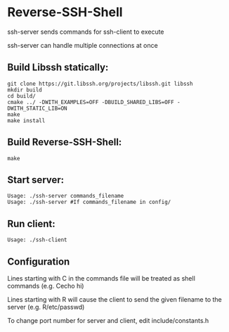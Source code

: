 # Reverse-SSH-Shell
ssh-server sends commands for ssh-client to execute

ssh-server can handle multiple connections at once

## Build Libssh statically:
  ```
  git clone https://git.libssh.org/projects/libssh.git libssh
  mkdir build
  cd build/
  cmake ../ -DWITH_EXAMPLES=OFF -DBUILD_SHARED_LIBS=OFF -DWITH_STATIC_LIB=ON
  make
  make install
  ```

## Build Reverse-SSH-Shell:
  ```
  make
  ```

## Start server:
  ```
  Usage: ./ssh-server commands_filename
  Usage: ./ssh-server #If commands_filename in config/
  ```

## Run client:
  ```
  Usage: ./ssh-client
  ```
  
## Configuration
  Lines starting with C in the commands file will be treated as shell commands (e.g. Cecho hi)

  Lines starting with R will cause the client to send the given filename to the server (e.g. R/etc/passwd)

  To change port number for server and client, edit include/constants.h
